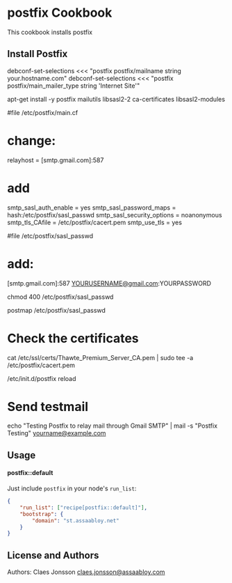 postfix Cookbook
===============
This cookbook installs postfix


Install Postfix
---------------

debconf-set-selections <<< "postfix postfix/mailname string your.hostname.com"
debconf-set-selections <<< "postfix postfix/main_mailer_type string 'Internet Site'"

apt-get install -y postfix mailutils libsasl2-2 ca-certificates libsasl2-modules


#file /etc/postfix/main.cf

# change:
relayhost = [smtp.gmail.com]:587
# add
smtp_sasl_auth_enable = yes
smtp_sasl_password_maps = hash:/etc/postfix/sasl_passwd
smtp_sasl_security_options = noanonymous
smtp_tls_CAfile = /etc/postfix/cacert.pem
smtp_use_tls = yes


#file /etc/postfix/sasl_passwd

# add:
[smtp.gmail.com]:587  YOURUSERNAME@gmail.com:YOURPASSWORD

chmod 400 /etc/postfix/sasl_passwd

postmap /etc/postfix/sasl_passwd


# Check the certificates

cat /etc/ssl/certs/Thawte_Premium_Server_CA.pem | sudo tee -a /etc/postfix/cacert.pem


/etc/init.d/postfix reload

# Send testmail

echo "Testing Postfix to relay mail through Gmail SMTP" | mail -s "Postfix Testing" yourname@example.com



Usage
-----
#### postfix::default
Just include `postfix` in your node's `run_list`:


```json
{
	"run_list": ["recipe[postfix::default]"],
  	"bootstrap": {
    	"domain": "st.assaabloy.net"
  	}
}
```

License and Authors
-------------------
Authors: Claes Jonsson claes.jonsson@assaabloy.com

